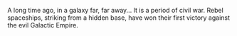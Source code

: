 A long time ago, in a galaxy far, far away...
It is a period of civil war. Rebel
spaceships, striking from a hidden
base, have won their first victory
against the evil Galactic Empire.